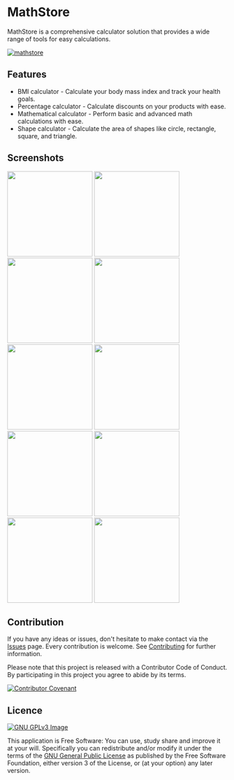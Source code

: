 # MathStore

MathStore is a comprehensive calculator solution that provides a wide range of tools for easy calculations.

[![mathstore](https://mathstore-application.s3.ap-southeast-2.amazonaws.com/logo/googleplay.png)](https://play.google.com/store/apps/details?id=darkzen.studios.mathstoreproject)

## Features

- BMI calculator - Calculate your body mass index and track your health goals.
- Percentage calculator - Calculate discounts on your products with ease.
- Mathematical calculator - Perform basic and advanced math calculations with ease.
- Shape calculator - Calculate the area of shapes like circle, rectangle, square, and triangle.


## Screenshots
<img src="https://mathstore-application.s3.ap-southeast-2.amazonaws.com/ss/1+home.jpg" width="195"> <img src="https://mathstore-application.s3.ap-southeast-2.amazonaws.com/ss/2+calculator+menu.jpg" width="195"> <img src="https://mathstore-application.s3.ap-southeast-2.amazonaws.com/ss/3+calculator.jpg" width="195"> 
<img src="https://mathstore-application.s3.ap-southeast-2.amazonaws.com/ss/4+bmi+calculator.jpg" width="195"> <img src="https://mathstore-application.s3.ap-southeast-2.amazonaws.com/ss/5+percentage+calculator.jpg" width="195"> <img src="https://mathstore-application.s3.ap-southeast-2.amazonaws.com/ss/6+additional+feature.jpg" width="195">
<img src="https://mathstore-application.s3.ap-southeast-2.amazonaws.com/ss/7+triangle.jpg" width="195"> <img src="https://mathstore-application.s3.ap-southeast-2.amazonaws.com/ss/8+rectangle.jpg" width="195"> <img src="https://mathstore-application.s3.ap-southeast-2.amazonaws.com/ss/9+circle.jpg" width="195">
<img src="https://mathstore-application.s3.ap-southeast-2.amazonaws.com/ss/10+square.jpg" width="195">

## Contribution
If you have any ideas or issues, don't hesitate to make contact via the [Issues](https://github.com/arkzen/MathStore/issues) page. Every contribution is welcome. See [Contributing](https://github.com/arkzen/MathStore/blob/master/CONTRIBUTING.md) for further information.

Please note that this project is released with a Contributor Code of Conduct. By participating in this project you agree to abide by its terms.

[![Contributor Covenant](https://img.shields.io/badge/Contributor%20Covenant-v2.0%20adopted-ff69b4.svg)](CODE-OF-CONDUCT.md)


## Licence
[![GNU GPLv3 Image](https://www.gnu.org/graphics/gplv3-127x51.png)](http://www.gnu.org/licenses/gpl-3.0.en.html)  

This application is Free Software: You can use, study share and improve it at your
will. Specifically you can redistribute and/or modify it under the terms of the
[GNU General Public License](https://www.gnu.org/licenses/gpl.html) as
published by the Free Software Foundation, either version 3 of the License, or
(at your option) any later version.